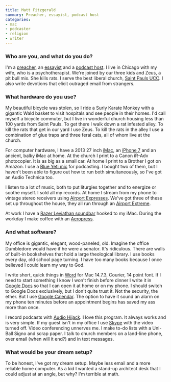 ```yaml
---
title: Matt Fitzgerald
summary: Preacher, essayist, podcast host
categories:
- mac
- podcaster
- religion
- writer
---
```


### Who are you, and what do you do?

I'm a [preacher](https://www.youtube.com/watch?v=f4hVxT1is98 "A YouTube video of one of Matt's sermons."), an [essayist](https://www.poetryfoundation.org/poetrymagazine/browse?contentId=68713 "Matt's writing.") and a [podcast host](https://www.christiancentury.org/preachers-on-preaching "Matt's preacher podcast."). I live in Chicago with my wife, who is a psychotherapist. We're joined by our three kids and Zeus, a pit bull mix. She kills rats. I serve the best liberal church, [Saint Pauls UCC](http://spucc.org/ "A church in Chicago."). I also write devotions that elicit outraged email from strangers.

### What hardware do you use?

My beautiful bicycle was stolen, so I ride a Surly Karate Monkey with a gigantic Wald basket to visit hospitals and see people in their homes. I'd call myself a bicycle commuter, but I live in wonderful church housing less than 100 yards from Saint Pauls. To get there I walk down a rat infested alley. To kill the rats that get in our yard I use Zeus. To kill the rats in the alley I use a combination of glue traps and three feral cats, all of whom live at the church.

For computer hardware, I have a 2013 27 inch [iMac][], an [iPhone 7][iphone-7] and an ancient, balky iMac at home. At the church I print to a Canon iR-Adv photocopier. It is as big as a small car. At home I print to a Brother I got on Amazon. I use a [Blue Yeti mic][yeti] for podcasting. I bought two of them, but I haven't been able to figure out how to run both simultaneously, so I've got an Audio Technica too.

I listen to a lot of music, both to put liturgies together and to energize or soothe myself. I sold all my records. At home I stream from my phone to vintage stereo receivers using [Airport Expresses][airport-express]. We've got three of these set up throughout the house, they all run through an [Airport Extreme][airport-extreme].

At work I have a [Razer Leviathan soundbar][leviathan] hooked to my iMac. During the workday I make coffee with an [Aeropress][]. 

### And what software?

My office is gigantic, elegant, wood-paneled, old. Imagine the office Dumbledore would have if he were a senator. It's ridiculous. There are walls of built-in bookshelves that hold a large theological library. I use books every day, old school page turning. I have too many books because I once believed I could learn my way to God.

I write short, quick things in [Word][] for Mac 14.7.3, Courier, 14 point font. If I need to start something I know I won't finish before dinner I write it in [Google Docs][google-docs] so that I can open it at home or on my phone. I should switch to Google Docs exclusively, but I don't quite trust it. Not the security, the ether. But I use [Google Calendar][google-calendar]. The option to have it sound an alarm on my phone ten minutes before an appointment begins has saved my ass more than once.

I record podcasts with [Audio Hijack][audio-hijack]. I love this program. It always works and is very simple. If my guest isn't in my office I use [Skype][] with the video turned off. Video conferencing unnerves me. I make to-do lists with a Uni-Ball Signo and scrap paper. I talk to church members on a land-line phone, over email (when will it end?) and in text messages. 

### What would be your dream setup?

To be honest, I've got my dream setup. Maybe less email and a more reliable home computer. As a kid I wanted a stand-up architect desk that I could adjust at an angle, but why? I'm terrible at math.

[aeropress]: https://aeropress.com/ "A pressure-based coffee/espresso maker."
[airport-express]: https://en.wikipedia.org/wiki/AirPort_Express "A small wireless access point."
[airport-extreme]: https://en.wikipedia.org/wiki/AirPort_Extreme "A wireless access point."
[audio-hijack]: https://www.rogueamoeba.com/audiohijack/ "Software for recording any audio source on a Mac."
[google-calendar]: https://en.wikipedia.org/wiki/Google_Calendar "A web-based calendar client."
[google-docs]: https://en.wikipedia.org/wiki/Google_Docs "A web-based office suite."
[imac]: https://www.apple.com/imac/ "An all-in-one computer."
[iphone-7]: https://en.wikipedia.org/wiki/IPhone_7 "A 4.7 inch iOS smartphone."
[leviathan]: https://www.razerzone.com/gaming-audio/razer-leviathan "A soundbar."
[skype]: https://www.skype.com/en/ "Voice and video chat software."
[word]: https://products.office.com/en-us/word "A document editor."
[yeti]: http://bluemic.com/yeti/ "A USB microphone."
